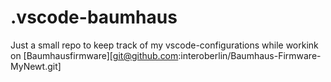 # .vscode-baumhaus

Just a small repo to keep track of my vscode-configurations while workink on [Baumhausfirmware][git@github.com:interoberlin/Baumhaus-Firmware-MyNewt.git]
